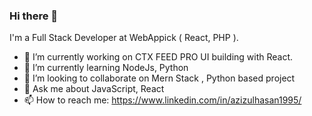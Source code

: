 ### Hi there  👋

I'm a Full Stack Developer at WebAppick ( React, PHP ).
- 🔭 I’m currently working on CTX FEED PRO UI building with React.
- 🌱 I’m currently learning NodeJs, Python
- 👯 I’m looking to collaborate on Mern Stack , Python based project
- 💬 Ask me about JavaScript, React
- 📫 How to reach me:  https://www.linkedin.com/in/azizulhasan1995/

